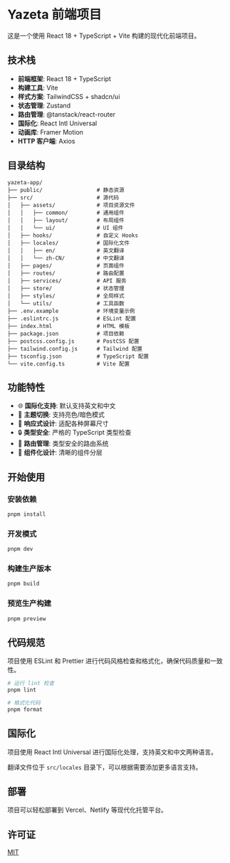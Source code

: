 # Yazeta 前端项目

这是一个使用 React 18 + TypeScript + Vite 构建的现代化前端项目。

## 技术栈

- **前端框架**: React 18 + TypeScript
- **构建工具**: Vite
- **样式方案**: TailwindCSS + shadcn/ui
- **状态管理**: Zustand
- **路由管理**: @tanstack/react-router
- **国际化**: React Intl Universal
- **动画库**: Framer Motion
- **HTTP 客户端**: Axios

## 目录结构

```
yazeta-app/
├── public/                 # 静态资源
├── src/                    # 源代码
│   ├── assets/             # 项目资源文件
│   │   ├── common/         # 通用组件
│   │   ├── layout/         # 布局组件
│   │   └── ui/             # UI 组件
│   ├── hooks/              # 自定义 Hooks
│   ├── locales/            # 国际化文件
│   │   ├── en/             # 英文翻译
│   │   └── zh-CN/          # 中文翻译
│   ├── pages/              # 页面组件
│   ├── routes/             # 路由配置
│   ├── services/           # API 服务
│   ├── store/              # 状态管理
│   ├── styles/             # 全局样式
│   └── utils/              # 工具函数
├── .env.example            # 环境变量示例
├── .eslintrc.js            # ESLint 配置
├── index.html              # HTML 模板
├── package.json            # 项目依赖
├── postcss.config.js       # PostCSS 配置
├── tailwind.config.js      # Tailwind 配置
├── tsconfig.json           # TypeScript 配置
└── vite.config.ts          # Vite 配置
```

## 功能特性

- 🌐 **国际化支持**: 默认支持英文和中文
- 🎨 **主题切换**: 支持亮色/暗色模式
- 📱 **响应式设计**: 适配各种屏幕尺寸
- 🔒 **类型安全**: 严格的 TypeScript 类型检查
- 🚀 **路由管理**: 类型安全的路由系统
- 🧩 **组件化设计**: 清晰的组件分层

## 开始使用

### 安装依赖

```bash
pnpm install
```

### 开发模式

```bash
pnpm dev
```

### 构建生产版本

```bash
pnpm build
```

### 预览生产构建

```bash
pnpm preview
```

## 代码规范

项目使用 ESLint 和 Prettier 进行代码风格检查和格式化，确保代码质量和一致性。

```bash
# 运行 lint 检查
pnpm lint

# 格式化代码
pnpm format
```

## 国际化

项目使用 React Intl Universal 进行国际化处理，支持英文和中文两种语言。

翻译文件位于 `src/locales` 目录下，可以根据需要添加更多语言支持。

## 部署

项目可以轻松部署到 Vercel、Netlify 等现代化托管平台。

## 许可证

[MIT](LICENSE)
